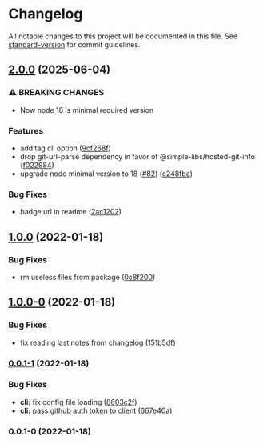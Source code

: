 # Changelog

All notable changes to this project will be documented in this file. See [standard-version](https://github.com/conventional-changelog/standard-version) for commit guidelines.

## [2.0.0](https://github.com/TrigenSoftware/simple-release/compare/v1.0.0...v2.0.0) (2025-06-04)

### ⚠ BREAKING CHANGES

* Now node 18 is minimal required version

### Features

* add tag cli option ([9cf268f](https://github.com/TrigenSoftware/simple-release/commit/9cf268f22fe8a68055be213b211d8268ce69a3f3))
* drop git-url-parse dependency in favor of @simple-libs/hosted-git-info ([f022984](https://github.com/TrigenSoftware/simple-release/commit/f02298413e0b9c084a6d3579bc474a7364dda5cc))
* upgrade node minimal version to 18 ([#82](https://github.com/TrigenSoftware/simple-release/issues/82)) ([c248fba](https://github.com/TrigenSoftware/simple-release/commit/c248fba43f1d5fe6a296711af88bcf4370a7fc3e))

### Bug Fixes

* badge url in readme ([2ac1202](https://github.com/TrigenSoftware/simple-release/commit/2ac12021d4d90e67133841645321525ef6a3716d))

## [1.0.0](https://github.com/TrigenSoftware/simple-release/compare/v1.0.0-0...v1.0.0) (2022-01-18)


### Bug Fixes

* rm useless files from package ([0c8f200](https://github.com/TrigenSoftware/simple-release/commit/0c8f2007329b59a8b9eb35ac3f6c3459a3c06cc4))

## [1.0.0-0](https://github.com/TrigenSoftware/simple-release/compare/v0.0.1-1...v1.0.0-0) (2022-01-18)


### Bug Fixes

* fix reading last notes from changelog ([151b5df](https://github.com/TrigenSoftware/simple-release/commit/151b5df503656c89d584289a500217568fffe79f))

### [0.0.1-1](https://github.com/TrigenSoftware/simple-release/compare/v0.0.1-0...v0.0.1-1) (2022-01-18)


### Bug Fixes

* **cli:** fix config file loading ([8603c2f](https://github.com/TrigenSoftware/simple-release/commit/8603c2fde4aeb53619fae8bb9feba53093f51c65))
* **cli:** pass github auth token to client ([667e40a](https://github.com/TrigenSoftware/simple-release/commit/667e40a6a1822c87b92eea36d5fa216f88aafd92))

### 0.0.1-0 (2022-01-18)
